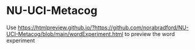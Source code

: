 # NU-UCI-Metacog

Use https://htmlpreview.github.io/?https://github.com/norabradford/NU-UCI-Metacog/blob/main/wordExperiment.html to preview the word experiment 
